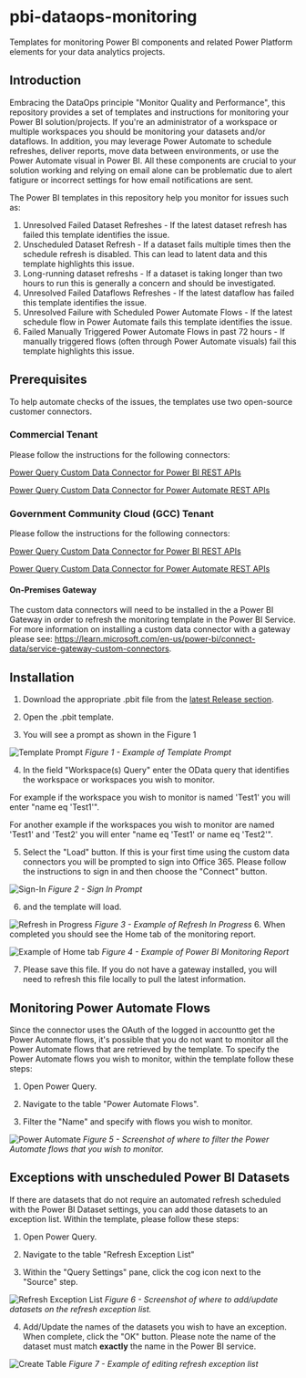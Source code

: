 # pbi-dataops-monitoring
Templates for monitoring Power BI components and related Power Platform elements for your data analytics projects.

## Introduction

Embracing the DataOps principle "Monitor Quality and Performance", this repository provides a set of templates and instructions for monitoring your Power BI solution/projects.  If you're an administrator of a workspace or multiple workspaces you should be monitoring your datasets and/or dataflows.  In addition, you may leverage Power Automate to schedule refreshes, deliver reports, move data between environments, or use the Power Automate visual in Power BI.  All these components are crucial to your solution working and relying on email alone can be problematic due to alert fatigure or incorrect settings for how email notifications are sent.

The Power BI templates in this repository help you monitor for issues such as:

1. Unresolved Failed Dataset Refreshes -  If the latest dataset refresh has failed this template identifies the issue.
2. Unscheduled Dataset Refresh - If a dataset fails multiple times then the schedule refresh is disabled.  This can lead to latent data and this template highlights this issue.
3. Long-running dataset refreshs - If a dataset is taking longer than two hours to run this is generally a concern and should be investigated.
4. Unresolved Failed Dataflows Refreshes - If the latest dataflow has failed this template identifies the issue.
5. Unresolved Failure with Scheduled Power Automate Flows - If the latest schedule flow in Power Automate fails this template identifies the issue.
6. Failed Manually Triggered Power Automate Flows in past 72 hours - If manually triggered flows (often through Power Automate visuals) fail this template highlights this issue. 

## Prerequisites 

To help automate checks of the issues, the templates use two open-source customer connectors.  

### Commercial Tenant
Please follow the instructions for the following connectors:

<a href="https://github.com/kerski/powerquery-connector-pbi-rest-api-commercial#installation" target="_blank">Power Query Custom Data Connector for Power BI REST APIs</a>

<a href="https://github.com/kerski/powerquery-connector-power-automate-rest-api-commercial#installation" target="_blank">Power Query Custom Data Connector for Power Automate REST APIs</a>

### Government Community Cloud (GCC) Tenant
Please follow the instructions for the following connectors:

<a href="https://github.com/kerski/powerquery-connector-pbi-rest-api-gcc#installation" target="_blank">Power Query Custom Data Connector for Power BI REST APIs</a>

<a href="https://github.com/kerski/powerquery-connector-power-automate-rest-api-gcc#installation" target="_blank">Power Query Custom Data Connector for Power Automate REST APIs</a>

#### On-Premises Gateway
The custom data connectors will need to be installed in the a Power BI Gateway in order to refresh the monitoring template in the Power BI Service. For more information on installing a custom data connector with a gateway please see: https://learn.microsoft.com/en-us/power-bi/connect-data/service-gateway-custom-connectors.

## Installation

1. Download the appropriate .pbit file from the <a href="https://github.com/kerski/pbi-dataops-monitoring/releases" target="_blank">latest Release section</a>.  

2. Open the .pbit template.

3. You will see a prompt as shown in the Figure 1

![Template Prompt](./documentation/images/Template%20Prompt.png)
*Figure 1 - Example of Template Prompt*

4. In the field "Workspace(s) Query" enter the OData query that identifies the workspace or workspaces you wish to monitor.

For example if the workspace you wish to monitor is named 'Test1' you will enter "name eq 'Test1'".

For another example if the workspaces you wish to monitor are named 'Test1' and 'Test2' you will enter "name eq 'Test1' or name eq 'Test2'".

5. Select the "Load" button.  If this is your first time using the custom data connectors you will be prompted to sign into Office 365. Please follow the instructions to sign in and then choose the "Connect" button.

![Sign-In](./documentation/images/sign-in.png)
*Figure 2 - Sign In Prompt*

6.  and the template will load.  

![Refresh in Progress](./documentation/images/Refresh%20in%20Progress.png)
*Figure 3 - Example of Refresh In Progress*
6. When completed you should see the Home tab of the monitoring report.

![Example of Home tab](./documentation/images/Example%20Report.png)
*Figure 4 - Example of Power BI Monitoring Report*

7. Please save this file.  If you do not have a gateway installed, you will need to refresh this file locally to pull the latest information.   

## 

## Monitoring Power Automate Flows
Since the connector uses the OAuth of the logged in accountto get the Power Automate flows, it's possible that you do not want to monitor all the Power Automate flows that are retrieved by the template.  To specify the Power Automate flows you wish to monitor, within the template follow these steps:

1. Open Power Query.

2. Navigate to the table "Power Automate Flows".

3. Filter the "Name" and specify with flows you wish to monitor.

![Power Automate](./documentation/images/Power%20Automate.png)
*Figure 5 - Screenshot of where to filter the Power Automate flows that you wish to monitor.*

## Exceptions with unscheduled Power BI Datasets
If there are datasets that do not require an automated refresh scheduled with the Power BI Dataset settings, you can add those datasets to an exception list.  Within the template, please follow these steps:

1. Open Power Query.

2. Navigate to the table "Refresh Exception List"

3. Within the "Query Settings" pane, click the cog icon next to the "Source" step.  

![Refresh Exception List](./documentation/images/Refresh%20Exception%20List.png)
*Figure 6 - Screenshot of where to add/update datasets on the refresh exception list.*

4. Add/Update the names of the datasets you wish to have an exception. When complete, click the "OK" button. Please note the name of the dataset must match **exactly** the name in the Power BI service.

![Create Table](./documentation/images/Create%20Table.png)
*Figure 7 - Example of editing refresh exception list*